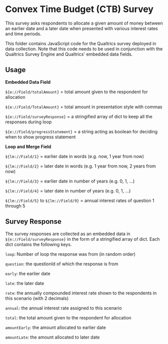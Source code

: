 # Convex Time Budget (CTB) Survey

This survey asks respondents to allocate a given amount of money between an earlier date and a later date when presented with various interest rates and time periods.

This folder contains JavaScript code for the Qualtrics survey deployed in data collection. 
Note that this code needs to be used in conjunction with the Qualtrics Survey Engine and Qualtrics' embedded data fields.

## Usage

**Embedded Data Field**

`${e://Field/totalAmount}` = total amount given to the respondent for allocation

`${e://Field/TotalAmount}` = total amount in presentation style with commas

`${e://Field/surveyResponse}` = a stringified array of dict to keep all the responses during loop

`${e://Field/progressStatement}` = a string acting as boolean for deciding when to show progress statement

**Loop and Merge Field**

`${lm://Field/1}` = earlier date in words (e.g. now, 1 year from now)

`${lm://Field/2}` = later date in words (e.g. 1 year from now, 2 years from now)

`${lm://Field/3}` = earlier date in number of years (e.g. 0, 1, ...)

`${lm://Field/4}` = later date in number of years (e.g. 0, 1, ...)

`${lm://Field/5}` to `${lm://Field/9}` = annual interest rates of question 1 through 5

## Survey Response

The survey responses are collected as an embedded data in `${e://Field/surveyResponse}` in the form of a stringified array of dict. Each dict contains the following keys.

`loop`: Number of loop the response was from (in random order)

`question`: the questionId of which the response is from

`early`: the earlier date 

`late`: the later date

`rate`: the annually compounded interest rate shown to the respondents in this scenario (with 2 decimals)

`annual`: the annual interest rate assigned to this scenario 

`total`: the total amount given to the respondent for allocation

`amountEarly`: the amount allocated to earlier date

`amountLate`: the amount allocated to later date
